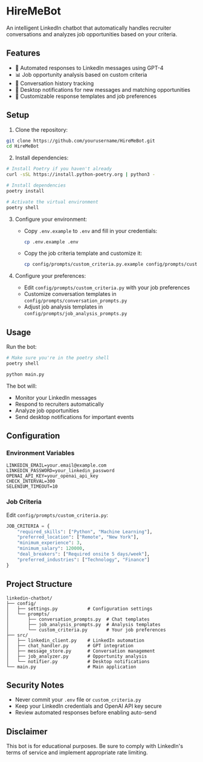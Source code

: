 # HireMeBot

An intelligent LinkedIn chatbot that automatically handles recruiter conversations and analyzes job opportunities based on your criteria.

## Features

- 🤖 Automated responses to LinkedIn messages using GPT-4
- 📊 Job opportunity analysis based on custom criteria
- 📝 Conversation history tracking
- 🔔 Desktop notifications for new messages and matching opportunities
- 🎯 Customizable response templates and job preferences

## Setup

1. Clone the repository:

```bash
git clone https://github.com/yourusername/HireMeBot.git
cd HireMeBot
```

2. Install dependencies:

```bash
# Install Poetry if you haven't already
curl -sSL https://install.python-poetry.org | python3 -

# Install dependencies
poetry install

# Activate the virtual environment
poetry shell
```

3. Configure your environment:
    - Copy `.env.example` to `.env` and fill in your credentials:
      ```bash
      cp .env.example .env
      ```
    - Copy the job criteria template and customize it:
      ```bash
      cp config/prompts/custom_criteria.py.example config/prompts/custom_criteria.py
      ```

4. Configure your preferences:
    - Edit `config/prompts/custom_criteria.py` with your job preferences
    - Customize conversation templates in `config/prompts/conversation_prompts.py`
    - Adjust job analysis templates in `config/prompts/job_analysis_prompts.py`

## Usage

Run the bot:

```bash
# Make sure you're in the poetry shell
poetry shell

python main.py
```

The bot will:
- Monitor your LinkedIn messages
- Respond to recruiters automatically
- Analyze job opportunities
- Send desktop notifications for important events

## Configuration

### Environment Variables

```env
LINKEDIN_EMAIL=your.email@example.com
LINKEDIN_PASSWORD=your_linkedin_password
OPENAI_API_KEY=your_openai_api_key
CHECK_INTERVAL=300
SELENIUM_TIMEOUT=10
```

### Job Criteria

Edit `config/prompts/custom_criteria.py`:
```python
JOB_CRITERIA = {
    "required_skills": ["Python", "Machine Learning"],
    "preferred_location": ["Remote", "New York"],
    "minimum_experience": 3,
    "minimum_salary": 120000,
    "deal_breakers": ["Required onsite 5 days/week"],
    "preferred_industries": ["Technology", "Finance"]
}
```

## Project Structure

```
linkedin-chatbot/
├── config/
│   ├── settings.py           # Configuration settings
│   └── prompts/
│       ├── conversation_prompts.py  # Chat templates
│       ├── job_analysis_prompts.py  # Analysis templates
│       └── custom_criteria.py       # Your job preferences
├── src/
│   ├── linkedin_client.py    # LinkedIn automation
│   ├── chat_handler.py       # GPT integration
│   ├── message_store.py      # Conversation management
│   ├── job_analyzer.py       # Opportunity analysis
│   └── notifier.py           # Desktop notifications
└── main.py                   # Main application
```

## Security Notes

- Never commit your `.env` file or `custom_criteria.py`
- Keep your LinkedIn credentials and OpenAI API key secure
- Review automated responses before enabling auto-send

## Disclaimer

This bot is for educational purposes. Be sure to comply with LinkedIn's terms of service and implement appropriate rate limiting.